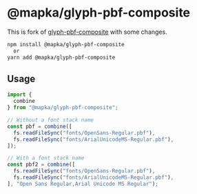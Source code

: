# @mapka/glyph-pbf-composite

This is fork of [glyph-pbf-composite](https://github.com/mapbox/glyph-pbf-composite) with some changes.

```sh
npm install @mapka/glyph-pbf-composite
  or
yarn add @mapka/glyph-pbf-composite
```

## Usage

```js
import { 
  combine
} from "@mapka/glyph-pbf-composite";

// Without a font stack name
const pbf = combine([
  fs.readFileSync("fonts/OpenSans-Regular.pbf"),
  fs.readFileSync("fonts/ArialUnicodeMS-Regular.pbf"),
]);

// With a font stack name
const pbf2 = combine([
  fs.readFileSync("fonts/OpenSans-Regular.pbf"),
  fs.readFileSync("fonts/ArialUnicodeMS-Regular.pbf"),
], "Open Sans Regular,Arial Unicode MS Regular");

```
